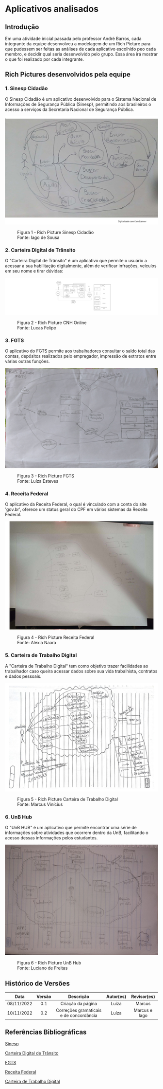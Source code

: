 # Aplicativos analisados

## Introdução

Em uma atividade inicial passada pelo professor André Barros, cada integrante da equipe desenvolveu a modelagem de um Rich Picture para que pudessem ser feitas as análises de cada aplicativo escolhido peo cada membro, e decidir qual seria desenvolvido pelo grupo. Essa área irá mostrar o que foi realizado por cada integrante.

## Rich Pictures desenvolvidos pela equipe

### 1. Sinesp Cidadão
O Sinesp Cidadão é um aplicativo desenvolvido para o Sistema Nacional de Informações de Segurança Pública (Sinesp), permitindo aos brasileiros o acesso a serviços da Secretaria Nacional de Segurança Pública.

![Iago](../assets/richPictures/IagoRich.jpg)

<figure markdown >
  <figcaption>Figura 1 - Rich Picture Sinesp Cidadão</figcaption>
  <figcaption>Fonte: Iago de Sousa</figcaption>
</figure>

### 2. Carteira Digital de Trânsito
O "Carteira Digital de Trânsito" é um aplicativo que permite o usuário a acessar a sua habilitação digitalmente, além de verificar infrações, veículos em seu nome e tirar dúvidas:


![Lucas Felipe](../assets/richPictures/LucasRich.jpg)

<figure markdown>
  <figcaption>Figura 2 - Rich Picture CNH Online</figcaption>
  <figcaption>Fonte: Lucas Felipe</figcaption>
</figure>

### 3. FGTS

O aplicativo do FGTS permite aos trabalhadores consultar o saldo total das contas, depósitos realizados pelo empregador, impressão de extratos entre várias outras funções.

![Luíza](../assets/richPictures/LuizaRich.jpg)

<figure markdown >
  <figcaption>Figura 3 - Rich Picture FGTS</figcaption>
  <figcaption>Fonte: Luíza Esteves</figcaption>
</figure>

### 4. Receita Federal
O aplicativo da Receita Federal, o qual é vinculado com a conta do site 'gov.br', oferece um status geral do CPF em vários sistemas da Receita Federal.

![Alexia](../assets/richPictures/AlexiaRich.jpg)

<figure markdown >
  <figcaption>Figura 4 - Rich Picture Receita Federal</figcaption>
  <figcaption>Fonte: Alexia Naara</figcaption>
</figure>

### 5. Carteira de Trabalho Digital
A "Carteira de Trabalho Digital" tem como objetivo trazer facilidades ao trabalhador caso queira acessar dados sobre sua vida trabalhista, contratos e dados pessoais.

![Marcus](../assets/richPictures/MarcusRich.jpg)

<figure markdown >
  <figcaption>Figura 5 - Rich Picture Carteira de Trabalho Digital</figcaption>
  <figcaption>Fonte: Marcus Vinícius</figcaption>
</figure>


### 6. UnB Hub
O "UnB HUB" é um aplicativo que permite encontrar uma série de informações sobre atividades que ocorrem dentro da UnB, facilitando o acesso dessas informações pelos estudantes.

![Luciano](../assets/richPictures/LucianoRich.jpg)

<figure markdown >
  <figcaption>Figura 6 - Rich Picture UnB Hub</figcaption>
  <figcaption>Fonte: Luciano de Freitas</figcaption>
</figure>

## Histórico de Versões

| Data | Versão | Descrição | Autor(es) | Revisor(es) |
| :--: | :----: | :-------: | :---: | :---: |
| 08/11/2022 | 0.1 | Criação da página | Luíza | Marcus |
| 10/11/2022 | 0.2 | Correções gramaticais e de concordância | Luíza | Marcus e Iago |

## Referências Bibliográficas

[Sinesp](https://play.google.com/store/apps/details?id=br.gov.sinesp.cidadao.android&hl=pt_BR&gl=US&pli=1)

[Carteira Digital de Trânsito](https://play.google.com/store/apps/details?id=br.gov.serpro.cnhe&hl=pt)

[FGTS](https://play.google.com/store/apps/details?id=br.gov.caixa.fgts.trabalhador&hl=pt_BR&gl=US)

[Receita Federal](https://play.google.com/store/apps/details?id=br.gov.economia.receita.rfb&hl=pt_BR&gl=US)

[Carteira de Trabalho Digital](https://play.google.com/store/apps/details?id=br.gov.dataprev.carteiradigital)
